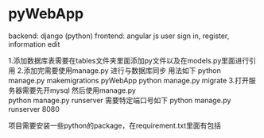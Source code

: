 # pyWebApp
backend: django (python)     frontend: angular js      user sign in, register, information edit

1.添加数据库表需要在tables文件夹里面添加py文件以及在models.py里面进行引用
2.添加完需要使用manage.py 进行与数据库同步 用法如下
   python manage.py makemigrations pyWebApp
   python manage.py migrate
3.打开服务器需要先开mysql
  然后使用manage.py  
    python manage.py runserver 
  需要特定端口号如下
    python manage.py runserver 8080

项目需要安装一些python的package，在requirement.txt里面有包括
